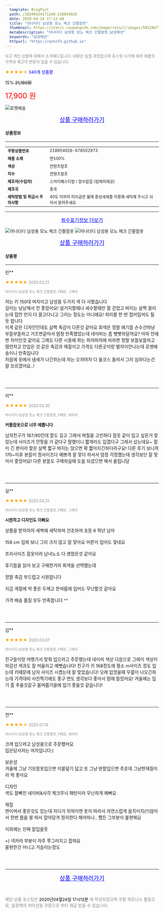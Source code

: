 ```yaml
---
  template: BlogPost
  path: /20200424171248-218854026
  date: 2020-04-24 17:12:48
  title: "어나더디 남성용 모노 체크 긴팔잠옷"
  thumbnail: https://static.coupangcdn.com/image/retail/images/501284770228676-7dec45ee-aa20-4fbd-a7df-1c4cf2f58723.jpg
  metaDescription: "어나더디 남성용 모노 체크 긴팔잠옷,남성패션"
  keywords: "남성패션"
  httpurl: "https://antnf3.github.io"
---
```

  
<span style="color: #888;font-size:0.8rem">보고 계신 상품에 대해서 소개해드립니다.
내용은 일절 과장없으며 포스팅 시기에 따라 제품의 가격과 재고의 변동이 있을 수 있습니다.</span>
  
<span style="color: orange;">★★★★☆</span> <span style="color: blue;font-size: 0.85rem;">340개 상품평</span>

<span style="font-size: 0.9rem">15%</span> <span style="font-size: 0.9rem">~~21,180원~~</span>

<span style="color: red;font-size: 1.5rem;">17,900 원</span>

![로켓배송](https://postfiles.pstatic.net/MjAyMDA0MTBfMjcz/MDAxNTg2NDQ1OTAwMDc5.1T-Iy6-X12_V8iyof2OtSqUCu6urPUUOnjG41kbMy_kg.c1eqxaGayJ1XX0TGV24QXbZg9dvQ9C_dYZx39G_Z7Wog.PNG.cigshop2/rocket_logo.png?type=w773)

<p align="center"><a href="http://me2.do/xtbcLlif" style="font-size: 1.2rem; color: blue;">상품 구매하러가기</a></p>

#### 상품정보

---

|                  |                       |
| ---------------- | --------------------- |
| **<span style="font-size:0.8rem;">쿠팡상품번호</span>** | <span style="font-size:0.8rem;">218854026-678502973</span> |
| **<span style="font-size:0.8rem;">제품 소재</span>**    | <span style="font-size:0.8rem;">면100%</span>        |
| **<span style="font-size:0.8rem;">색상</span>**    | <span style="font-size:0.8rem;">컨텐츠참조</span>        |
| **<span style="font-size:0.8rem;">치수</span>**    | <span style="font-size:0.8rem;">컨텐츠참조</span>        |
| **<span style="font-size:0.8rem;">제조자(수입자)</span>**    | <span style="font-size:0.8rem;">스카이페스티발 / 알수없음 (업체미제공)</span>        |
| **<span style="font-size:0.8rem;">제조국</span>**    | <span style="font-size:0.8rem;">중국</span>        |
| **<span style="font-size:0.8rem;">세탁방법 및 취급시 주의사항</span>**    | <span style="font-size:0.8rem;">40도 이하의 미지금한 물에 중성세제를 이용해 세탁해 주시고 뉘어서 말려주세요</span>        |




---

<p align="center"><a href="http://me2.do/xtbcLlif" style="font-size: 1rem; color: blue;">필수표기정보 더보기</a></p>

![어나더디 남성용 모노 체크 긴팔잠옷](http://thumbnail10.coupangcdn.com/thumbnails/remote/q89/image/product/content/vendorItem/2019/09/25/678502973/2fb7be33-1f49-4898-aa6c-957d775428d5.jpg)
![어나더디 남성용 모노 체크 긴팔잠옷](http://thumbnail9.coupangcdn.com/thumbnails/remote/q89/image/retail/images/516868350982250-560f11af-967e-4897-b0a0-29c46eabe3b7.jpg)

<p align="center"><a href="http://me2.do/xtbcLlif" style="font-size: 1.2rem; color: blue;">상품 구매하러가기</a></p>

#### 상품평
  
---
  
린**
    
<span style="color: orange;">★★★★★</span> <span style="font-size:0.8rem;color: #888;">2020.03.21</span>
    
<span style="color: #888;font-size:0.7rem">어나더디 남성용 모노 체크 긴팔잠옷, FREE, 그레이</span>
    

    
<span style="font-size: 0.9rem;">저는 키 150대 여자이고 남성용 두가지 색 다 사봤습니다<br/>길이는 낭낭해서 전 좋았어요! 설거지할때나 세수할때만 팔 걷었고 바지는 살짝 끌리는데 집안 먼지 다 끌고다니고 그러는 정도는 아니에요! 허리를 한 번 접어입어도 될 듯 합니다<br/>이게 같은 디자인인데도 살짝 촉감이 다른것 같아요 회색은 정말 애기들 손수건마냥 부들부들하고 거즈면같아서 엄청 만족했었는데 네이비는 좀 빳빳하달까요? 아마 안에 면 차이인것 같아요 그래도 다른 시중에 파는 파자마자에 비하면 정말 보들보들하고 땀안차고 안입은 것 같은 촉감과 재질이고 가격도 다른곳이랑 별차이안나는데 로켓배송이니 만족입니다<br/>처음에 옷에서 냄새가 나긴하는데 저는 오자마자 다 울코스 돌려서 그리 심하다는건 잘 모르겠어요..!</span>
    
<br>
<br>

---
  
이**
    
<span style="color: orange;">★★★★★</span> <span style="font-size:0.8rem;color: #888;">2020.03.30</span>
    
<span style="color: #888;font-size:0.7rem">어나더디 남성용 모노 체크 긴팔잠옷, FREE, 네이비</span>
    
<span style="font-size:0.85rem">**커플잠옷으로 너무 예쁩니다**</span>
    
<span style="font-size: 0.9rem;">남자친구가 187/90인데 팔도 길고 그래서 며칠을 고민하다 잠옷 같이 입고 싶은거 찾았는데 사이즈가 안맞을 거 같다구 말했더니 짧게라도 입겠다구 그래서 샀는데요~ 팔이 긴 편이라 팔은 살짝 짧구 바지는 앉으면 확 짧아지긴하더라구요! 다른 후기 보니까 170~이후 분들이 정사이즈다 예쁘게 잘 맞다 하셔서 엄청 걱정했는데 생각보단 잘 맞아서 좋았어요! 다른 분들도 구매하실때 도움 되셨으면 해서 올립니당</span>
    
<br>
<br>

---
  
길**
    
<span style="color: orange;">★★★★★</span> <span style="font-size:0.8rem;color: #888;">2020.04.21</span>
    
<span style="color: #888;font-size:0.7rem">어나더디 남성용 모노 체크 긴팔잠옷, FREE, 그레이</span>
    
<span style="font-size:0.85rem">**시원하고 디자인도 이뻐요**</span>
    
<span style="font-size: 0.9rem;">상품을 받자마자 새벽에 세탁하여 건조하여 초등 6 학년 남아<br/><br/>158 cm 입혀 보니 그리 크지 않고 잘 맞아요 어른이 입어도 맞네요 <br/><br/>프리사이즈 잠옷이라 남녀노소 다 괜찮은것  같아요<br/><br/>후기들을 읽어 보고 구매한거라 회색을 선택했는데<br/><br/>정말 촉감 부드럽고 시원합니다<br/><br/>지금 계절에 딱 좋은 두께고 한여름에 입어도 무난할것 같아요<br/><br/>가격 배송 품질 모두 만족합니다 ^^</span>
    
<br>
<br>

---
  
김**
    
<span style="color: orange;">★★★★★</span> <span style="font-size:0.8rem;color: #888;">2020.03.07</span>
    
<span style="color: #888;font-size:0.7rem">어나더디 남성용 모노 체크 긴팔잠옷, FREE, 그레이</span>
    

    
<span style="font-size: 0.9rem;">친구들이랑 여행가서 맞춰 입으려고 주문했는데 네이비 색상 다음으로 그레이 색상이 마감선 색과도 잘 어울리고 예뻣습니다! 친구가 키 168정도에 평소 m사이즈 정도 입는데 키때문에 남자 사이즈 시켰는데 잘 맞았습니다! 오래 입엇을때 무릎이 나오긴하는데 가격대비 사진찍기에도 좋구 면도 생각보다 좋아서 맘에 들었어요! 겨울에는 입기 좀 추울것같구 봄여름가을에 입기 좋을것 같습니다!</span>
    
<br>
<br>

---
  
전**
    
<span style="color: orange;">★★★★☆</span> <span style="font-size:0.8rem;color: #888;">2020.01.19</span>
    
<span style="color: #888;font-size:0.7rem">어나더디 남성용 모노 체크 긴팔잠옷, FREE, 네이비</span>
    

    
<span style="font-size: 0.9rem;">크게 입으려고 남성용으로 주문했어요<br/>입은당사자는 여자입니다:)<br/><br/>보온성<br/>겨울에 그냥 기모잠옷입으면 이불덮기 덥고 또 그냥 반팔입으면 추운데 그냥면재질이라 딱 좋아요 <br/><br/>디자인<br/>색도 잘빠진 네이비&사각 체크무늬 패턴이라 무난하게 예뻐요<br/><br/>재질<br/>면이여서 좋은것도 있는데 자다가 뒤척이면 옷이 따라서 자연스럽게 움직이지(?)않아서 한번 몸을 붕 떠서 잡아당겨 정리한다 해야하나.. 쨌든 그부분이 불편해요 <br/><br/>이외에는 진짜 잘입을듯<br/><br/>+) 넥카라 부분이 자주 쭈그러지고 접혀요 <br/>불편한건 아니고 거슬리는정도</span>
    
<br>
<br>


  
---
  
<p align="center"><a href="http://me2.do/xtbcLlif" style="font-size: 1.2rem; color: blue;">상품 구매하러가기</a></p>
  
<br>
  
<span style="font-size: 0.85rem; color: #888;">해당 상품 포스팅은 <span style="color: #000;"> 2020년04월24일 17시12분 </span> 에 작성되었으며 쿠팡 파트너스 활동으로, 일정액의 커미션을 쿠팡으로 부터 제공 받을 수 있습니다.</span>